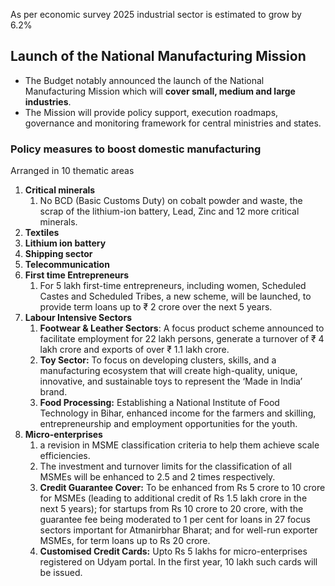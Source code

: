 As per economic survey 2025 industrial sector is estimated to grow by 6.2%

## Launch of the National Manufacturing Mission

- The Budget notably announced the launch of the National Manufacturing Mission which will **cover small, medium and large industries**. 
- The Mission will provide policy support, execution roadmaps, governance and monitoring framework for central ministries and states.

### Policy measures to boost domestic manufacturing
Arranged in 10 thematic areas
1.  **Critical minerals**
	1. No BCD (Basic Customs Duty) on cobalt powder and waste, the scrap of the lithium-ion battery, Lead, Zinc and 12 more critical minerals.
2.  **Textiles**
3. **Lithium ion battery**
4. **Shipping sector**
5. **Telecommunication**
6. **First time Entrepreneurs**
	1. For 5 lakh first-time entrepreneurs, including women, Scheduled Castes and Scheduled Tribes, a new scheme, will be launched, to provide term loans up to ₹ 2 crore over the next 5 years.
7. **Labour Intensive Sectors**
	1. **Footwear & Leather Sectors**: A focus product scheme announced to facilitate employment for 22 lakh persons, generate a turnover of ₹ 4 lakh crore and exports of over ₹ 1.1 lakh crore.
	2.  **Toy Sector:** To focus on developing clusters, skills, and a manufacturing ecosystem that will create high-quality, unique, innovative, and sustainable toys to represent the ‘Made in India’ brand.
	3.  **Food Processing:** Establishing a National Institute of Food Technology in Bihar, enhanced income for the farmers and skilling, entrepreneurship and employment opportunities for the youth.
8. **Micro-enterprises**
	1. a revision in MSME classification criteria to help them achieve scale efficiencies.
	2. The investment and turnover limits for the classification of all MSMEs will be enhanced to 2.5 and 2 times respectively.
	3. **Credit Guarantee Cover:** To be enhanced from Rs 5 crore to 10 crore for MSMEs (leading to additional credit of Rs 1.5 lakh crore in the next 5 years); for startups from Rs 10 crore to 20 crore, with the guarantee fee being moderated to 1 per cent for loans in 27 focus sectors important for Atmanirbhar Bharat; and for well-run exporter MSMEs, for term loans up to Rs 20 crore.
	4. **Customised Credit Cards:** Upto Rs 5 lakhs for micro-enterprises registered on Udyam portal. In the first year, 10 lakh such cards will be issued.


	

